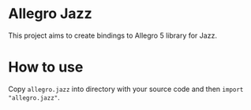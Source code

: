 # Allegro Jazz

This project aims to create bindings to Allegro 5 library for Jazz.


# How to use

Copy `allegro.jazz` into directory with your source code and then `import "allegro.jazz"`.